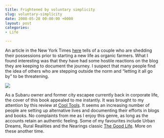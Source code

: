 ```yaml
---
title: Frightened by voluntary simplicity
slug: voluntary-simplicity
date: 2008-05-28 00:00:00 +0000
layout: post
categories: 
- Life

---
```

An article in the New York Times [here][nytimes] tells of a couple who are shedding their possessions prior to starting a new life as organic farmers. What I found interesting was that they have had some hostile reactions on the blog they are keeping to document the journey. I suspect that many people find the idea of others who are stepping outside the norm and &#x201c;letting it all go by&#x201d; to be threatening.

![][williampickup]

As a Subaru owner and former city escapee currently back in corporate life, the cover of this book appealed to me instantly. It was brought to my attention by this review at [Cool Tools][kk]. It seems an increasing number of people are setting up alternative lives and documenting their efforts in blogs and books. No complaints from me as I enjoy this genre, as long as the accounts retain an authentic feeling. Some of my favourites include Urban Dreams, Rural Realities and the Nearings classic [The Good Life][amazon]. More on these another time.

[amazon]: http://www.amazon.com/gp/product/0805209700/ref=as_li_ss_tl?ie=UTF8&amp;camp=1789&amp;creative=9325&amp;creativeASIN=0375725458&amp;linkCode=as2&amp;tag=slowlane-20
[kk]: http://www.kk.org/cooltools/archives/002838.php "Cool Tools"
[nytimes]: http://www.nytimes.com/2008/05/17/us/17texas.html?_r=1&amp;oref=slogin "NY Times Article"
[williampickup]: /images/2014/01/51YFFupMY4L.jpg
